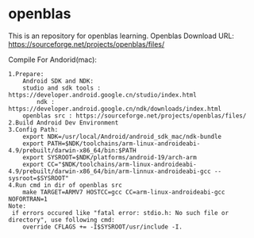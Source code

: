 # openblas
This is an repository for openblas learning.
Openblas Download URL: https://sourceforge.net/projects/openblas/files/

Compile For Andorid(mac):
```
1.Prepare:
	Android SDK and NDK:
	studio and sdk tools : https://developer.android.google.cn/studio/index.html
        ndk : https://developer.android.google.cn/ndk/downloads/index.html
	openblas src : https://sourceforge.net/projects/openblas/files/ 
2.Build Android Dev Environment
3.Config Path:
	export NDK=/usr/local/Android/android_sdk_mac/ndk-bundle
	export PATH=$NDK/toolchains/arm-linux-androideabi-4.9/prebuilt/darwin-x86_64/bin:$PATH
	export SYSROOT=$NDK/platforms/android-19/arch-arm
	export CC="$NDK/toolchains/arm-linux-androideabi-4.9/prebuilt/darwin-x86_64/bin/arm-linnux-androideabi-gcc --sysroot=$SYSROOT"
4.Run cmd in dir of openblas src
	make TARGET=ARMV7 HOSTCC=gcc CC=arm-linux-androideabi-gcc NOFORTRAN=1
Note:
 if errors occured like "fatal error: stdio.h: No such file or directory", use following cmd:
    override CFLAGS += -I$SYSROOT/usr/include -I.



```
